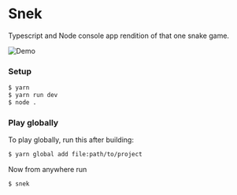 # Snek

Typescript and Node console app rendition of that one snake game.

![Demo](https://imgur.com/a/mb2ulMm)

### Setup

```bash
$ yarn
$ yarn run dev
$ node .
```

### Play globally

To play globally, run this after building:

```bash
$ yarn global add file:path/to/project
```

Now from anywhere run

```bash
$ snek
```

